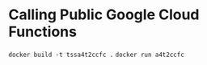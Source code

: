 # Calling Public Google Cloud Functions

```docker build -t tssa4t2ccfc .```
```docker run a4t2ccfc```
